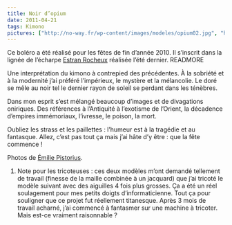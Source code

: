 ```yaml
---
title: Noir d’opium
date: 2011-04-21
tags: Kimono
pictures: ["http://no-way.fr/wp-content/images/modeles/opium02.jpg", "http://no-way.fr/wp-content/images/modeles/opium01.jpg", "http://no-way.fr/wp-content/images/modeles/opium04.jpg", "http://no-way.fr/wp-content/images/modeles/opium03.jpg"]
---
```


Ce boléro a été réalisé pour les fêtes de fin d’année 2010. Il s’inscrit dans la lignée de l’écharpe <a href="http://no-way.fr/2010/10/estran-rocheux-2/" target="_blank">Estran Rocheux</a> réalisée l’été dernier.
READMORE

Une interprétation du kimono à contrepied des précédentes. À la sobriété et à la modernité j’ai préféré l’impérieux, le mystère et la mélancolie. Le doré se mêle au noir tel le dernier rayon de soleil se perdant dans les ténèbres.

Dans mon esprit s’est mélangé beaucoup d’images et de divagations oniriques. Des références à l’Antiquité à l’exotisme de l’Orient, la décadence d’empires immémoriaux, l’ivresse, le poison, la mort. 

Oubliez les strass et les paillettes : l’humeur est à la tragédie et au fantasque. Allez, c’est pas tout ça mais j’ai hâte d’y être : que la fête commence !

Photos de <a href="http://www.flickr.com/photos/emilie-pistorius/" target="_blank">Émilie Pistorius</a>.

1. Note pour les tricoteuses : ces deux modèles m’ont demandé tellement de travail (finesse de la maille combinée à un jacquard) que j’ai tricoté le modèle suivant avec des aiguilles 4 fois plus grosses. Ça a été un réel soulagement pour mes petits doigts d’informaticienne. Tout ça pour souligner que ce projet fut réellement titanesque. Après 3 mois de travail acharné, j’ai commencé à fantasmer sur une machine à tricoter. Mais est-ce vraiment raisonnable ?